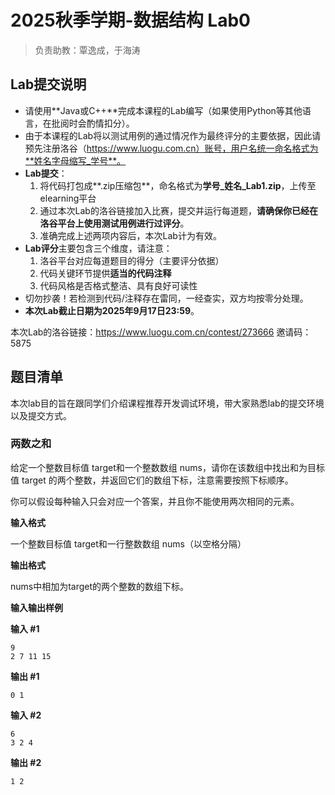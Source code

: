 # 2025秋季学期-数据结构 Lab0

> 负责助教：覃逸成，于海涛



## Lab提交说明

- 请使用**Java或C++**完成本课程的Lab编写（如果使用Python等其他语言，在批阅时会酌情扣分）。
- 由于本课程的Lab将以测试用例的通过情况作为最终评分的主要依据，因此请预先注册洛谷（https://www.luogu.com.cn）账号，用户名统一命名格式为**姓名字母缩写_学号**。
- **Lab提交**：
  1. 将代码打包成**.zip压缩包**，命名格式为**学号\_姓名\_Lab1.zip**，上传至elearning平台
  2. 通过本次Lab的洛谷链接加入比赛，提交并运行每道题，**请确保你已经在洛谷平台上使用测试用例进行过评分**。
  3. 准确完成上述两项内容后，本次Lab计为有效。
- **Lab评分**主要包含三个维度，请注意：
  1. 洛谷平台对应每道题目的得分（主要评分依据）
  2. 代码关键环节提供**适当的代码注释**
  3. 代码风格是否格式整洁、具有良好可读性
- 切勿抄袭！若检测到代码/注释存在雷同，一经查实，双方均按零分处理。
- **本次Lab截止日期为2025年9月17日23:59**。

本次Lab的洛谷链接：https://www.luogu.com.cn/contest/273666
邀请码：5875



## 题目清单

本次lab目的旨在跟同学们介绍课程推荐开发调试环境，带大家熟悉lab的提交环境以及提交方式。



### 两数之和

给定一个整数目标值 target和一个整数数组 nums，请你在该数组中找出和为目标值 target 的两个整数，并返回它们的数组下标，注意需要按照下标顺序。

你可以假设每种输入只会对应一个答案，并且你不能使用两次相同的元素。

**输入格式**

一个整数目标值 target和一行整数数组 nums（以空格分隔）

**输出格式**

nums中相加为target的两个整数的数组下标。

**输入输出样例**

**输入 #1**

```
9
2 7 11 15
```

**输出 #1**

```
0 1
```

**输入 #2**

```
6
3 2 4
```

**输出 #2**

```
1 2
```




